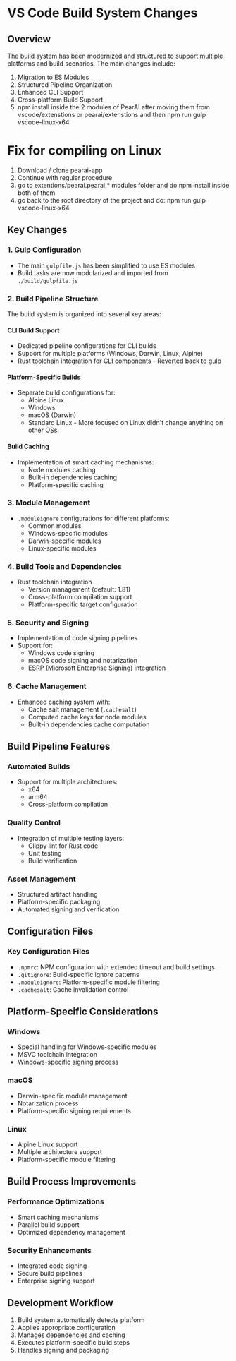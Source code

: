 # VS Code Build System Changes

## Overview
The build system has been modernized and structured to support multiple platforms and build scenarios. The main changes include:

1. Migration to ES Modules
2. Structured Pipeline Organization
3. Enhanced CLI Support
4. Cross-platform Build Support
5. npm install inside the 2 modules of PearAI after moving them from vscode/extenstions or pearai/extenstions and then npm run gulp vscode-linux-x64

# Fix for compiling on Linux
1. Download / clone pearai-app
2. Continue with regular procedure
3. go to extentions/pearai.pearai.* modules folder and do npm install inside both of them
4. go back to the root directory of the project and do: npm run gulp vscode-linux-x64

## Key Changes

### 1. Gulp Configuration
- The main `gulpfile.js` has been simplified to use ES modules
- Build tasks are now modularized and imported from `./build/gulpfile.js`

### 2. Build Pipeline Structure
The build system is organized into several key areas:

#### CLI Build Support
- Dedicated pipeline configurations for CLI builds
- Support for multiple platforms (Windows, Darwin, Linux, Alpine)
- Rust toolchain integration for CLI components - Reverted back to gulp

#### Platform-Specific Builds
- Separate build configurations for:
  - Alpine Linux
  - Windows
  - macOS (Darwin)
  - Standard Linux - More focused on Linux didn't change anything on other OSs.

#### Build Caching
- Implementation of smart caching mechanisms:
  - Node modules caching
  - Built-in dependencies caching
  - Platform-specific caching

### 3. Module Management
- `.moduleignore` configurations for different platforms:
  - Common modules
  - Windows-specific modules
  - Darwin-specific modules
  - Linux-specific modules

### 4. Build Tools and Dependencies
- Rust toolchain integration
  - Version management (default: 1.81)
  - Cross-platform compilation support
  - Platform-specific target configuration

### 5. Security and Signing
- Implementation of code signing pipelines
- Support for:
  - Windows code signing
  - macOS code signing and notarization
  - ESRP (Microsoft Enterprise Signing) integration

### 6. Cache Management
- Enhanced caching system with:
  - Cache salt management (`.cachesalt`)
  - Computed cache keys for node modules
  - Built-in dependencies cache computation

## Build Pipeline Features

### Automated Builds
- Support for multiple architectures:
  - x64
  - arm64
  - Cross-platform compilation

### Quality Control
- Integration of multiple testing layers:
  - Clippy lint for Rust code
  - Unit testing
  - Build verification

### Asset Management
- Structured artifact handling
- Platform-specific packaging
- Automated signing and verification

## Configuration Files

### Key Configuration Files
- `.npmrc`: NPM configuration with extended timeout and build settings
- `.gitignore`: Build-specific ignore patterns
- `.moduleignore`: Platform-specific module filtering
- `.cachesalt`: Cache invalidation control

## Platform-Specific Considerations

### Windows
- Special handling for Windows-specific modules
- MSVC toolchain integration
- Windows-specific signing process

### macOS
- Darwin-specific module management
- Notarization process
- Platform-specific signing requirements

### Linux
- Alpine Linux support
- Multiple architecture support
- Platform-specific module filtering

## Build Process Improvements

### Performance Optimizations
- Smart caching mechanisms
- Parallel build support
- Optimized dependency management

### Security Enhancements
- Integrated code signing
- Secure build pipelines
- Enterprise signing support

## Development Workflow
1. Build system automatically detects platform
2. Applies appropriate configuration
3. Manages dependencies and caching
4. Executes platform-specific build steps
5. Handles signing and packaging
